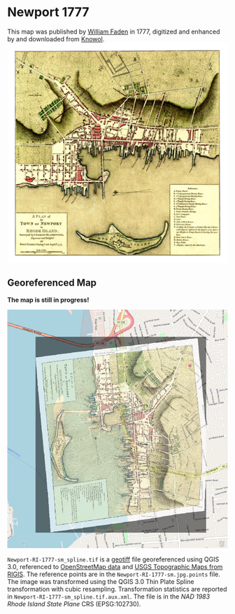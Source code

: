# Newport 1777

This map was published by [William Faden](https://en.wikipedia.org/wiki/William_Faden) in 1777, digitized and enhanced by and downloaded from [Knowol](http://www.knowol.com/information/rhode-island/map-newport-rhode-island-1777/).![Newport-RI-1777-sm-1080x1080](Newport-RI-1777-sm-1080x1080.jpg)

## Georeferenced Map

**The map is still in progress!**

![Newport-RI-1777-sm-overlay](Newport-RI-1777-sm-overlay.png)

`Newport-RI-1777-sm_spline.tif` is a  [geotiff](https://en.wikipedia.org/wiki/GeoTIFF) file georeferenced using QGIS 3.0, referenced to [OpenStreetMap data](http://openstreetmap.org) and [USGS Topographic Maps from RIGIS](http://www.rigis.org/pages/us-topo-maps).  The reference points are in the `Newport-RI-1777-sm.jpg.points` file.  The image was transformed using the QGIS 3.0 Thin Plate Spline transformation with cubic resampling.  Transformation statistics are reported in `Newport-RI-1777-sm_spline.tif.aux.xml`.  The file is in the _NAD 1983 Rhode Island State Plane_ CRS (EPSG:102730).
